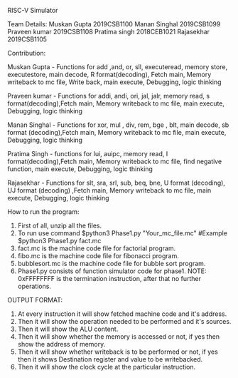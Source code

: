 RISC-V Simulator

Team Details:
Muskan Gupta	2019CSB1100
Manan Singhal	2019CSB1099
Praveen kumar	2019CSB1108
Pratima singh	2018CEB1021
Rajasekhar		2019CSB1105

Contribution:

Muskan Gupta - Functions for add ,and, or, sll, executeread, memory store, executestore, main decode, R format(decoding), Fetch main, Memory writeback to mc file, Write back, main execute, Debugging, logic thinking

Praveen kumar - Functions for addi, andi, ori, jal, jalr, memory read, s format(decoding),Fetch main, Memory writeback to mc file, main execute, Debugging, logic thinking

Manan Singhal - Functions for xor, mul , div, rem, bge , blt, main decode, sb format (decoding),Fetch main, Memory writeback to mc file, main execute, Debugging, logic thinking

Pratima Singh - functions for lui, auipc, memory read, I format(decoding),Fetch main, Memory writeback to mc file, find negative function, main execute, Debugging, logic thinking

Rajasekhar - Functions for slt, sra, srl, sub, beq, bne, U format (decoding), UJ format (decoding) ,Fetch main, Memory writeback to mc file, main execute, Debugging, logic thinking

How to run the program:
1) First of all, unzip all the files.
2) To run use command $python3 Phase1.py "Your_mc_file.mc"      #Example $python3 Phase1.py fact.mc
3) fact.mc is the machine code file for factorial program.
4) fibo.mc is the machine code file for fibonacci program.
5) bubblesort.mc is the machine code file for bubble sort program.
6) Phase1.py consists of function simulator code for phase1.
NOTE: 0xFFFFFFFF is the termination instruction, after that no further operations.



OUTPUT FORMAT:
1) At every instruction it will show fetched machine code and it's address.
2) Then it will show the operation needed to be performed and it's sources.
3) Then it will show the ALU content.
4) Then it will show whether the memory is accessed or not, if yes then show the address of memory.
5) Then it will show whether writeback is to be performed or not, if yes then it shows Destination register and value to be writebacked.
6) Then it will show the clock cycle at the particular instruction.














